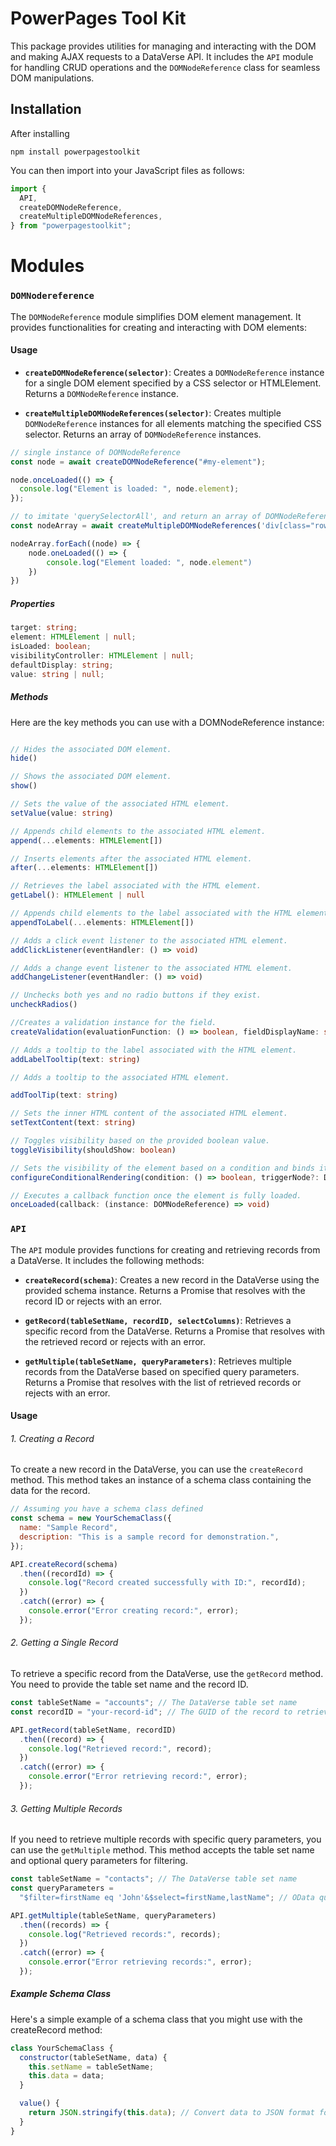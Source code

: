 # PowerPages Tool Kit

This package provides utilities for managing and interacting with the DOM and making AJAX requests to a DataVerse API. It includes the `API` module for handling CRUD operations and the `DOMNodeReference` class for seamless DOM manipulations.

## Installation

After installing

`npm install powerpagestoolkit`

You can then import into your JavaScript files as follows:

```javascript
import {
  API,
  createDOMNodeReference,
  createMultipleDOMNodeReferences,
} from "powerpagestoolkit";
```

# Modules

### `DOMNodereference`

The `DOMNodeReference` module simplifies DOM element management. It provides functionalities for creating and interacting with DOM elements:

#### Usage

- **`createDOMNodeReference(selector)`**: Creates a `DOMNodeReference` instance for a single DOM element specified by a CSS selector or HTMLElement. Returns a `DOMNodeReference` instance.

- **`createMultipleDOMNodeReferences(selector)`**: Creates multiple `DOMNodeReference` instances for all elements matching the specified CSS selector. Returns an array of `DOMNodeReference` instances.

```javascript
// single instance of DOMNodeReference
const node = await createDOMNodeReference("#my-element");

node.onceLoaded(() => {
  console.log("Element is loaded: ", node.element);
});

// to imitate 'querySelectorAll', and return an array of DOMNodeReferences
const nodeArray = await createMultipleDOMNodeReferences('div[class="row"]');

nodeArray.forEach((node) => {
    node.oneLoaded(() => {
        console.log("Element loaded: ", node.element")
    })
})
```

##### Properties

```typescript
target: string;
element: HTMLElement | null;
isLoaded: boolean;
visibilityController: HTMLElement | null;
defaultDisplay: string;
value: string | null;
```

##### Methods

Here are the key methods you can use with a DOMNodeReference instance:

```typescript

// Hides the associated DOM element.
hide()

// Shows the associated DOM element.
show()

// Sets the value of the associated HTML element.
setValue(value: string)

// Appends child elements to the associated HTML element.
append(...elements: HTMLElement[])

// Inserts elements after the associated HTML element.
after(...elements: HTMLElement[])

// Retrieves the label associated with the HTML element.
getLabel(): HTMLElement | null

// Appends child elements to the label associated with the HTML element.
appendToLabel(...elements: HTMLElement[])

// Adds a click event listener to the associated HTML element.
addClickListener(eventHandler: () => void)

// Adds a change event listener to the associated HTML element.
addChangeListener(eventHandler: () => void)

// Unchecks both yes and no radio buttons if they exist.
uncheckRadios()

//Creates a validation instance for the field.
createValidation(evaluationFunction: () => boolean, fieldDisplayName: string)

// Adds a tooltip to the label associated with the HTML element.
addLabelTooltip(text: string)

// Adds a tooltip to the associated HTML element.

addToolTip(text: string)

// Sets the inner HTML content of the associated HTML element.
setTextContent(text: string)

// Toggles visibility based on the provided boolean value.
toggleVisibility(shouldShow: boolean)

// Sets the visibility of the element based on a condition and binds it to another DOMNodeReference.
configureConditionalRendering(condition: () => boolean, triggerNode?: DOMNodeReference)

// Executes a callback function once the element is fully loaded.
onceLoaded(callback: (instance: DOMNodeReference) => void)

```

### `API`

The `API` module provides functions for creating and retrieving records from a DataVerse. It includes the following methods:

- **`createRecord(schema)`**: Creates a new record in the DataVerse using the provided schema instance. Returns a Promise that resolves with the record ID or rejects with an error.
- **`getRecord(tableSetName, recordID, selectColumns)`**: Retrieves a specific record from the DataVerse. Returns a Promise that resolves with the retrieved record or rejects with an error.

- **`getMultiple(tableSetName, queryParameters)`**: Retrieves multiple records from the DataVerse based on specified query parameters. Returns a Promise that resolves with the list of retrieved records or rejects with an error.

#### Usage

###### 1. Creating a Record

To create a new record in the DataVerse, you can use the `createRecord` method. This method takes an instance of a schema class containing the data for the record.

```javascript
// Assuming you have a schema class defined
const schema = new YourSchemaClass({
  name: "Sample Record",
  description: "This is a sample record for demonstration.",
});

API.createRecord(schema)
  .then((recordId) => {
    console.log("Record created successfully with ID:", recordId);
  })
  .catch((error) => {
    console.error("Error creating record:", error);
  });
```

###### 2. Getting a Single Record

To retrieve a specific record from the DataVerse, use the `getRecord` method. You need to provide the table set name and the record ID.

```javascript
const tableSetName = "accounts"; // The DataVerse table set name
const recordID = "your-record-id"; // The GUID of the record to retrieve

API.getRecord(tableSetName, recordID)
  .then((record) => {
    console.log("Retrieved record:", record);
  })
  .catch((error) => {
    console.error("Error retrieving record:", error);
  });
```

###### 3. Getting Multiple Records

If you need to retrieve multiple records with specific query parameters, you can use the `getMultiple` method. This method accepts the table set name and optional query parameters for filtering.

```javascript
const tableSetName = "contacts"; // The DataVerse table set name
const queryParameters =
  "$filter=firstName eq 'John'&$select=firstName,lastName"; // OData query parameters

API.getMultiple(tableSetName, queryParameters)
  .then((records) => {
    console.log("Retrieved records:", records);
  })
  .catch((error) => {
    console.error("Error retrieving records:", error);
  });
```

##### Example Schema Class

Here's a simple example of a schema class that you might use with the createRecord method:

```javascript
class YourSchemaClass {
  constructor(tableSetName, data) {
    this.setName = tableSetName;
    this.data = data;
  }

  value() {
    return JSON.stringify(this.data); // Convert data to JSON format for the API
  }
}
```
